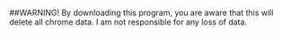 ##WARNING! By downloading this program, you are aware that this will delete all chrome data. I am not responsible for any loss of data.
